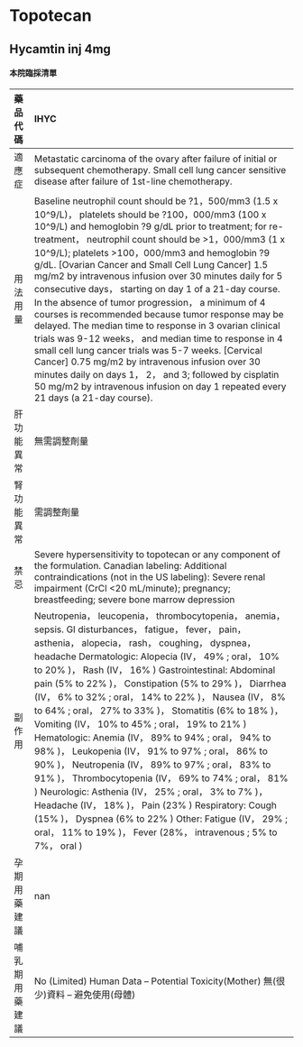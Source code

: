 # Topotecan

## Hycamtin inj 4mg

#### 本院臨採清單

| 藥品代碼       | IHYC                                                                                                                                                                                                                                                                                                                                                                                                                                                                                                                                                                                                                                                                                                                                                                                                                                                                                                                                                               |
|:---------------|:-------------------------------------------------------------------------------------------------------------------------------------------------------------------------------------------------------------------------------------------------------------------------------------------------------------------------------------------------------------------------------------------------------------------------------------------------------------------------------------------------------------------------------------------------------------------------------------------------------------------------------------------------------------------------------------------------------------------------------------------------------------------------------------------------------------------------------------------------------------------------------------------------------------------------------------------------------------------|
| 適應症         | Metastatic carcinoma of the ovary after failure of initial or subsequent chemotherapy. Small cell lung cancer sensitive disease after failure of 1st-line chemotherapy.                                                                                                                                                                                                                                                                                                                                                                                                                                                                                                                                                                                                                                                                                                                                                                                            |
| 用法用量       | Baseline neutrophil count should be ?1，500/mm3 (1.5 x 10^9/L)， platelets should be ?100，000/mm3 (100 x 10^9/L) and hemoglobin ?9 g/dL prior to treatment; for re-treatment， neutrophil count should be >1，000/mm3 (1 x 10^9/L); platelets >100，000/mm3 and hemoglobin ?9 g/dL. [Ovarian Cancer and Small Cell Lung Cancer] 1.5 mg/m2 by intravenous infusion over 30 minutes daily for 5 consecutive days， starting on day 1 of a 21-day course. In the absence of tumor progression， a minimum of 4 courses is recommended because tumor response may be delayed. The median time to response in 3 ovarian clinical trials was 9-12 weeks， and median time to response in 4 small cell lung cancer trials was 5-7 weeks.  [Cervical Cancer] 0.75 mg/m2 by intravenous infusion over 30 minutes daily on days 1， 2， and 3; followed by cisplatin 50 mg/m2 by intravenous infusion on day 1 repeated every 21 days (a 21-day course).                    |
| 肝功能異常     | 無需調整劑量                                                                                                                                                                                                                                                                                                                                                                                                                                                                                                                                                                                                                                                                                                                                                                                                                                                                                                                                                       |
| 腎功能異常     | 需調整劑量                                                                                                                                                                                                                                                                                                                                                                                                                                                                                                                                                                                                                                                                                                                                                                                                                                                                                                                                                         |
| 禁忌           | Severe hypersensitivity to topotecan or any component of the formulation. Canadian labeling: Additional contraindications (not in the US labeling): Severe renal impairment (CrCl <20 mL/minute); pregnancy; breastfeeding; severe bone marrow depression                                                                                                                                                                                                                                                                                                                                                                                                                                                                                                                                                                                                                                                                                                          |
| 副作用         | Neutropenia， leucopenia， thrombocytopenia， anemia， sepsis. GI disturbances， fatigue， fever， pain， asthenia， alopecia， rash， coughing， dyspnea， headache Dermatologic: Alopecia (IV， 49% ; oral， 10% to 20% )， Rash (IV， 16% ) Gastrointestinal: Abdominal pain (5% to 22% )， Constipation (5% to 29% )， Diarrhea (IV， 6% to 32% ; oral， 14% to 22% )， Nausea (IV， 8% to 64% ; oral， 27% to 33% )， Stomatitis (6% to 18% )， Vomiting (IV， 10% to 45% ; oral， 19% to 21% ) Hematologic: Anemia (IV， 89% to 94% ; oral， 94% to 98% )， Leukopenia (IV， 91% to 97% ; oral， 86% to 90% )， Neutropenia (IV， 89% to 97% ; oral， 83% to 91% )， Thrombocytopenia (IV， 69% to 74% ; oral， 81% ) Neurologic: Asthenia (IV， 25% ; oral， 3% to 7% )， Headache (IV， 18% )， Pain (23% ) Respiratory: Cough (15% )， Dyspnea (6% to 22% ) Other: Fatigue (IV， 29% ; oral， 11% to 19% )， Fever (28%， intravenous ; 5% to 7%， oral ) |
| 孕期用藥建議   | nan                                                                                                                                                                                                                                                                                                                                                                                                                                                                                                                                                                                                                                                                                                                                                                                                                                                                                                                                                                |
| 哺乳期用藥建議 | No (Limited) Human Data – Potential Toxicity(Mother) 無(很少)資料 – 避免使用(母體)                                                                                                                                                                                                                                                                                                                                                                                                                                                                                                                                                                                                                                                                                                                                                                                                                                                                                 |

